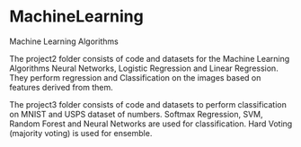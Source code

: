 # MachineLearning
Machine Learning Algorithms

The project2 folder consists of code and datasets for the Machine Learning Algorithms Neural Networks, Logistic Regression and Linear Regression. They perform regression and Classification on the images based on features derived from them.

The project3 folder consists of code and datasets to perform classification on MNIST and USPS dataset of numbers. Softmax Regression, SVM, Random Forest and Neural Networks are used for classification. Hard Voting (majority voting) is used for ensemble.
